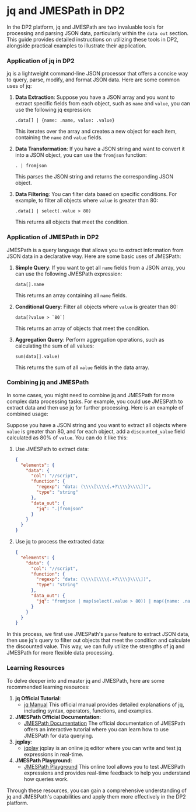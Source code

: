 # jq and JMESPath in DP2

In the DP2 platform, jq and JMESPath are two invaluable tools for processing and parsing JSON data, particularly within the `data out` section. This  guide provides detailed instructions on utilizing these tools in DP2, alongside practical examples to illustrate their application.


### Application of jq in DP2

jq is a lightweight command-line JSON processor that offers a concise way to query, parse, modify, and format JSON data. Here are some common uses of jq:

1. **Data Extraction**:
   Suppose you have a JSON array and you want to extract specific fields from each object, such as `name` and `value`, you can use the following jq expression:

   ```
   .data[] | {name: .name, value: .value}
   ```

   This iterates over the array and creates a new object for each item, containing the `name` and `value` fields.

2. **Data Transformation**:
   If you have a JSON string and want to convert it into a JSON object, you can use the `fromjson` function:

   ```
   . | fromjson
   ```

   This parses the JSON string and returns the corresponding JSON object.

3. **Data Filtering**:
   You can filter data based on specific conditions. For example, to filter all objects where `value` is greater than 80:

   ```
   .data[] | select(.value > 80)
   ```

   This returns all objects that meet the condition.

### Application of JMESPath in DP2

JMESPath is a query language that allows you to extract information from JSON data in a declarative way. Here are some basic uses of JMESPath:

1. **Simple Query**:
   If you want to get all `name` fields from a JSON array, you can use the following JMESPath expression:

   ```
   data[].name
   ```

   This returns an array containing all `name` fields.

2. **Conditional Query**:
   Filter all objects where `value` is greater than 80:

   ```
   data[?value > `80`]
   ```

   This returns an array of objects that meet the condition.

3. **Aggregation Query**:
   Perform aggregation operations, such as calculating the sum of all values:

   ```
   sum(data[].value)
   ```

   This returns the sum of all `value` fields in the data array.

### Combining jq and JMESPath

In some cases, you might need to combine jq and JMESPath for more complex data processing tasks. For example, you could use JMESPath to extract data and then use jq for further processing. Here is an example of combined usage:

Suppose you have a JSON string and you want to extract all objects where `value` is greater than 80, and for each object, add a `discounted_value` field calculated as 80% of `value`. You can do it like this:

1. Use JMESPath to extract data:

   ```json
   {
     "elements": {
       "data": {
         "col": "//script",
         "function": {
           "regexp": "data: (\\\\[\\\\{.+?\\\\}\\\\])",
           "type": "string"
         },
         "data_out": {
           "jq": ".|fromjson"
         }
       }
     }
   }
   ```

2. Use jq to process the extracted data:

   ```json
   {
     "elements": {
       "data": {
         "col": "//script",
         "function": {
           "regexp": "data: (\\\\[\\\\{.+?\\\\}\\\\])",
           "type": "string"
         },
         "data_out": {
           "jq": "fromjson | map(select(.value > 80)) | map({name: .name, discounted_value: (.value * 0.8)})"
         }
       }
     }
   }
   ```

In this process, we first use JMESPath's `parse` feature to extract JSON data, then use jq's query to filter out objects that meet the condition and calculate the discounted value. This way, we can fully utilize the strengths of jq and JMESPath for more flexible data processing.

### Learning Resources

To delve deeper into and master jq and JMESPath, here are some recommended learning resources:

1. **jq Official Tutorial**:
   - [jq Manual](https://stedolan.github.io/jq/manual/)
     This official manual provides detailed explanations of jq, including syntax, operators, functions, and examples.
2. **JMESPath Official Documentation**:
   - [JMESPath Documentation](http://jmespath.org/tutorial.html)
     The official documentation of JMESPath offers an interactive tutorial where you can learn how to use JMESPath for data querying.
3. **jqplay**:
   - [jqplay](https://jqplay.org/)
     jqplay is an online jq editor where you can write and test jq expressions in real-time.
4. **JMESPath Playground**:
   - [JMESPath Playground](https://jmespath.org)
     This online tool allows you to test JMESPath expressions and provides real-time feedback to help you understand how queries work.

Through these resources, you can gain a comprehensive understanding of jq and JMESPath's capabilities and apply them more effectively in the DP2 platform.
